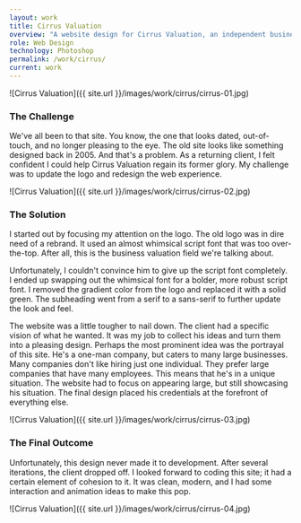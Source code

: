 ```yaml
---
layout: work
title: Cirrus Valuation
overview: "A website design for Cirrus Valuation, an independent business valuation firm. This company was comprised of one individual, so the design focused on a big business appearance with a small business charm. Unfortunately, this design never made it to development."
role: Web Design
technology: Photoshop
permalink: /work/cirrus/
current: work
---
```

![Cirrus Valuation]({{ site.url }}/images/work/cirrus/cirrus-01.jpg)

### The Challenge
We've all been to that site. You know, the one that looks dated, out-of-touch, and no longer pleasing to the eye. The old site looks like something designed back in 2005. And that's a problem. As a returning client, I felt confident I could help Cirrus Valuation regain its former glory. My challenge was to update the logo and redesign the web experience.

![Cirrus Valuation]({{ site.url }}/images/work/cirrus/cirrus-02.jpg)

### The Solution
I started out by focusing my attention on the logo. The old logo was in dire need of a rebrand. It used an almost whimsical script font that was too over-the-top. After all, this is the business valuation field we're talking about.

Unfortunately, I couldn't convince him to give up the script font completely. I ended up swapping out the whimsical font for a bolder, more robust script font. I removed the gradient color from the logo and replaced it with a solid green. The subheading went from a serif to a sans-serif to further update the look and feel.

The website was a little tougher to nail down. The client had a specific vision of what he wanted. It was my job to collect his ideas and turn them into a pleasing design. Perhaps the most prominent idea was the portrayal of this site. He's a one-man company, but caters to many large businesses. Many companies don't like hiring just one individual. They prefer large companies that have many employees. This means that he's in a unique situation. The website had to focus on appearing large, but still showcasing his situation. The final design placed his credentials at the forefront of everything else.

![Cirrus Valuation]({{ site.url }}/images/work/cirrus/cirrus-03.jpg)

### The Final Outcome
Unfortunately, this design never made it to development. After several iterations, the client dropped off. I looked forward to coding this site; it had a certain element of cohesion to it. It was clean, modern, and I had some interaction and animation ideas to make this pop.

![Cirrus Valuation]({{ site.url }}/images/work/cirrus/cirrus-04.jpg)
